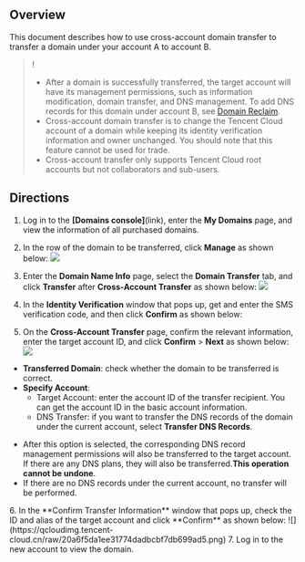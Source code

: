 


## Overview

This document describes how to use cross-account domain transfer to transfer a domain under your account A to account B.
>!
>- After a domain is successfully transferred, the target account will have its management permissions, such as information modification, domain transfer, and DNS management. To add DNS records for this domain under account B, see [Domain Reclaim](link).
>- Cross-account domain transfer is to change the Tencent Cloud account of a domain while keeping its identity verification information and owner unchanged. You should note that this feature cannot be used for trade.
>- Cross-account transfer only supports Tencent Cloud root accounts but not collaborators and sub-users.
>
## Directions

1. Log in to the **[Domains console]**(link), enter the **My Domains** page, and view the information of all purchased domains.
2. In the row of the domain to be transferred, click **Manage** as shown below:
![](https://qcloudimg.tencent-cloud.cn/raw/b34df866d595d8b6cdea2966dd7c12d4.png)
3. Enter the **Domain Name Info** page, select the **Domain Transfer** tab, and click **Transfer** after **Cross-Account Transfer** as shown below:
![](https://qcloudimg.tencent-cloud.cn/raw/7818c6d4c83a31d0c4cd0553a15a334e.png)
4. In the **Identity Verification** window that pops up, get and enter the SMS verification code, and then click **Confirm** as shown below:

5. On the **Cross-Account Transfer** page, confirm the relevant information, enter the target account ID, and click **Confirm** > **Next** as shown below:
![](https://qcloudimg.tencent-cloud.cn/raw/05231418aa924327a9b2a72f8d54f01a.png)
 - **Transferred Domain**: check whether the domain to be transferred is correct.
 - **Specify Account**:
    - Target Account: enter the account ID of the transfer recipient. You can get the account ID in the basic account information.
    - DNS Transfer: if you want to transfer the DNS records of the domain under the current account, select **Transfer DNS Records**.
<dx-alert infotype="notice" title="">
<ul><li>After this option is selected, the corresponding DNS record management permissions will also be transferred to the target account. If there are any DNS plans, they will also be transferred.<b>This operation cannot be undone</b>.</li>
<li>If there are no DNS records under the current account, no transfer will be performed.</li></ul>
</dx-alert>
6. In the **Confirm Transfer Information** window that pops up, check the ID and alias of the target account and click **Confirm** as shown below:
![](https://qcloudimg.tencent-cloud.cn/raw/20a6f5da1ee31774dadbcbf7db699ad5.png)
7. Log in to the new account to view the domain.




